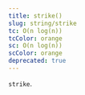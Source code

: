```yaml
---
title: strike()
slug: string/strike
tc: O(n log(n))
tcColor: orange
sc: O(n log(n))
scColor: orange
deprecated: true
---
```

`strike`.